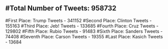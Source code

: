 #Total Number of Tweets: 958732 
---
#First Place: Trump Tweets - 341152
#Second Place: Clinton Tweets - 155163
#Third Place: Jeb! Tweets - 133685
#Fourth Place: Cruz Tweets - 129802
#Fifth Place: Rubio Tweets - 91483
#Sixth Place: Sanders Tweets - 74408
#Seventh Place: Carson Tweets - 19355
#Last Place: Kasich Tweets - 13684
